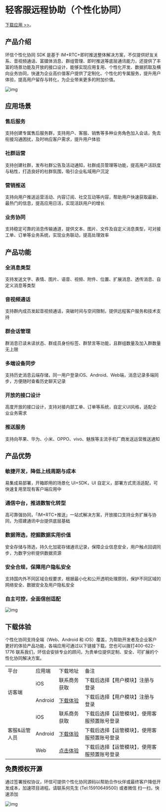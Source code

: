 ﻿# 轻客服远程协助（个性化协同）

<Toc />

[下载应用 >>](#下载体验)。

## 产品介绍

环信个性化协同 SDK 是基于 IM+RTC+即时推送整体解决方案，不仅提供好友关系、音视频通话、富媒体消息、群组管理、即时推送等底层通讯能力，还提供了丰富的场景功能及开放的接口设计，能够实现应用复用、个性化开发、数据抓取及横向业务协同，快速为企业高价值客户提供了定制化、个性化的专属服务，提升用户体验，提高用户留存与转化，为企业带来更多的附加价值。

![img](@static/images/privitization/lowcode.png)


## 应用场景
### 售后服务
支持创建专属售后服务群，支持用户、客服、销售等多种业务角色加入会话，免去衔接沟通困扰，及时响应客户需求，提升用户体验

### 社群运营
支持创建社群，发布社群公告及活动通知，社群成员管理等功能，提高用户活跃度与粘性，打造良好的社群氛围，吸引企业私域用户沉淀

### 营销推送
支持向用户推送运营活动、内容订阅、社交互动等内容，帮助用户快速获取最新、最热门的信息，提高应用日活，实现活跃用户的增长

### 业务协同
支持稳定可靠的消息传输通道，提供文本、图片、文件及自定义消息类型，可对接工单、订单等业务系统，实现业务联动，提高处理效率

## 产品功能

### 全消息类型

支持发送文字、表情、图片、语音、视频、附件、位置、扩展消息、透传消息、自定义消息等类型

### 音视频通话

支持群内成员发起音视频通话，突破时间与空间限制，提供远程客户服务和技术支持

### 群会话管理

群消息已读未读状态、群成员身份标签、群禁言等功能，且群组数量及加入群数量无上限
 
### 多端设备同步

支持历史消息云端存储，同一用户登录iOS、Android、Web端，消息记录多端同步，方便随时查看历史聊天记录

### 开放的接口设计

高度开放的接口设计，支持对接内部工单、订单等系统，自定义UI风格，适配企业业务需求

### 推送服务

支持向苹果、华为、小米、OPPO、vivo、魅族等主流手机厂商发送运营推送通知



## 产品优势

### 敏捷开发，降低上线周期与成本

易集成易部署，开箱即用的场景化 UI+SDK，UI 自定义，部署方式灵活适配，可快速复用至现有客户端应用中

### 通信中台，推进数智化转型

高可靠强协同，「IM+RTC+推送」一站式解决方案，开放接口支持业务扩展与协同，为搭建通讯中台提供底层基础

### 数据筛选，挖掘数据实用价值

安全存储与筛选，持久化加密存储通讯记录，保障企业信息安全，用户触点回调同步，为数字分析提供数据资源

### 安全合规，保障用户隐私安全

支持国内外不同区域合规要求，根据最小化和公开透明处理原则，保护不同区域的网络安全、数据安全及用户隐私安全

### 自主可控，全面信创适配

![img](@static/images/privitization/uc_client.png)

## 下载体验

个性化协同支持全端（Web、Android 和 iOS）覆盖，为帮助开发者及企业客户更好的体验产品功能，各端应用可通过以下链接下载。您也可以拨打400-622-1776 联系我们，环信会安排专业的顾问，为贵单位提供定制、安全、可扩展的个性化协同解决方案。

<table>
<tr><td>平台</td><td>应用端</td><td>下载地址</td><td>备注</td></tr>
<tr><td rowspan="2">访客端</td><td>iOS</td><td>联系商务获取</td><td>下载后选择【用户模块】注册与登录</td></tr>
<tr><td>Android</td><td><a href="https://www.pgyer.com/UtUNdP">下载体验</a></td><td>下载后选择【用户模块】注册与登录</td></tr>
<tr><td rowspan="3">客服&运管人员</td><td>iOS</td><td>联系商务获取</td><td>下载后选择【运管模块】，使用客服预置账号登录</td></tr>
<tr><td>Android</td><td><a href="https://www.pgyer.com/UtUNdP">下载体验</a></td><td>下载后选择【运管模块】，使用客服预置账号登录</td></tr>
<tr><td>Web</td><td><a href="http://106.120.21.108:20880/">点击体验</a></td><td>下载后选择【运管模块】，使用客服预置账号登录</td></tr>
</table>
<!--
| 应用端 | 下载地址 |
| :------------------- | :----- |
| Web | [下载体验](http://39.105.11.55/#/login) |
| Android | [下载体验](https://www.pgyer.com/Bt7N) |
| iOS | [下载体验](https://www.pgyer.com/lbTC)|
-->
<span style="color:#000;font-weight:bold;font-size:20px;">免费授权开源</span><br><br>
<span>通过签署授权协议，环信可提供个性化协同源码以帮助合作伙伴或最终客户降低开发成本，加速项目进程。请联系何先生 (Tel:15910649500) 或者微信 扫一扫，快速添加</span>

![img](@static/images/privitization/deploy_wechat_code.png)